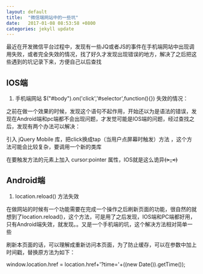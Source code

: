 ```yaml
---
layout: default
title:  "微信端网站中的一些坑"
date:   2017-01-08 08:53:58 +0800
categories: jekyll update
---
```


最近在开发微信平台过程中，发现有一些JQ或者JS的事件在手机端网站中出现调用失败，或者完全失效的情况，找了好久才发现出现错误的地方，解决了之后把这些遇到的坑记录下来，方便自己以后查找

## [](#header-2)IOS端

1. 手机端网站 $("#body").on('click','#selector',function(){}) 失效的情况：

之前在做一个效果的时候，发现这个语句不起作用，开始还以为是语法的错误，发现在Android端和pc端都不会出现问题，才发觉可能是IOS端的问题，经过查找之后，发现有两个办法可以解决：

引入 jQuery Mobile 库，把click换成tap（当用户点屏幕时触发）方法 ，这个方法可能会比较复杂，要调用一个新的类库

在要触发方法的元素上加入 cursor:pointer 属性，IOS就是这么诡异~~~~(>_<)~~~~


## [](#header-2)Android端

1. location.reload() 方法失效

在做网站的时候有一个功能需要在完成一个操作之后刷新页面的功能，很自然的就想到了location.reload()，这个方法，可是用了之后发现，IOS端和PC端都好用，只有Android端失效，就发现。。又是一个手机端的坑，这个解决方法相对简单一些

刷新本页面的话，可以理解成重新访问本页面，为了防止缓存，可以在参数中加上时间戳，替换原方法为如下： 

window.location.href = location.href+'?time='+((new Date()).getTime()); 

